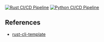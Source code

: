[![Rust CI/CD Pipeline](https://github.com/nogibjj/rust_miniproject/actions/workflows/rustCI.yml/badge.svg)](https://github.com/nogibjj/rust_miniproject/actions/workflows/rustCI.yml)
[![Python CI/CD Pipeline](https://github.com/nogibjj/rust_miniproject/actions/workflows/pythonCI.yml/badge.svg)](https://github.com/nogibjj/rust_miniproject/actions/workflows/pythonCI.yml)

## References

* [rust-cli-template](https://github.com/kbknapp/rust-cli-template)
